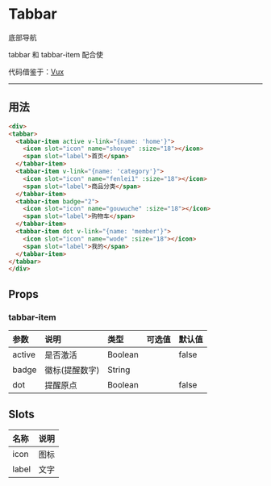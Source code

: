 # Tabbar

底部导航

tabbar 和 tabbar-item 配合使


代码借鉴于：[Vux](https://github.com/airyland/vux)

----

## 用法

```html
<div>
<tabbar>
  <tabbar-item active v-link="{name: 'home'}">
    <icon slot="icon" name="shouye" :size="18"></icon>
    <span slot="label">首页</span>
  </tabbar-item>
  <tabbar-item v-link="{name: 'category'}">
    <icon slot="icon" name="fenlei1" :size="18"></icon>
    <span slot="label">商品分类</span>
  </tabbar-item>
  <tabbar-item badge="2">
    <icon slot="icon" name="gouwuche" :size="18"></icon>
    <span slot="label">购物车</span>
  </tabbar-item>
  <tabbar-item dot v-link="{name: 'member'}">
    <icon slot="icon" name="wode" :size="18"></icon>
    <span slot="label">我的</span>
  </tabbar-item>
</tabbar>
</div>
```


## Props

### tabbar-item

| 参数 | 说明 |	类型 | 可选值 | 默认值 |
| :---- | :---- | :---- | :---- | :---- |
| active | 是否激活 | Boolean |  |  false |
| badge  | 徽标(提醒数字) | String |  |  |
| dot  | 提醒原点 | Boolean |  | false |

## Slots

| 名称 | 说明 |
| :---- | :---- |
| icon | 图标 |
| label  | 文字 |
